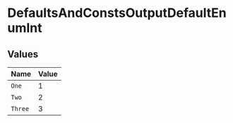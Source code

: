 # DefaultsAndConstsOutputDefaultEnumInt


## Values

| Name    | Value   |
| ------- | ------- |
| `One`   | 1       |
| `Two`   | 2       |
| `Three` | 3       |